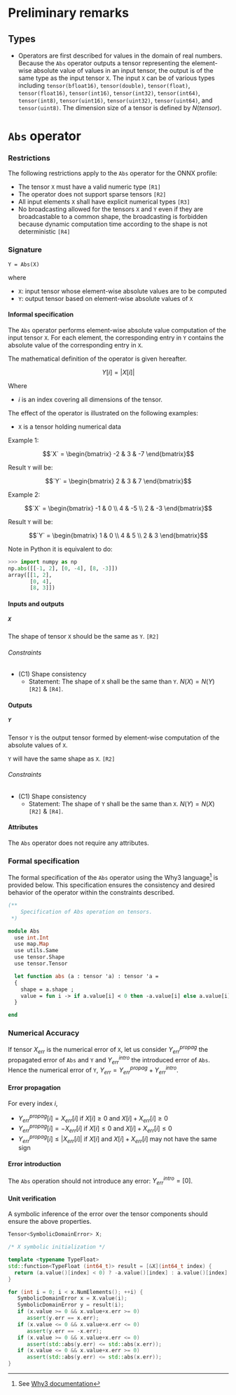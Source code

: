 # Preliminary remarks

## Types

- Operators are first described for values in the domain of real numbers. Because the `Abs` operator outputs a tensor representing the element-wise absolute value of values in an input tensor, the output is of the same type as the input tensor `X`. The input `X` can be of various types including `tensor(bfloat16)`, `tensor(double)`, `tensor(float)`, `tensor(float16)`, `tensor(int16)`, `tensor(int32)`, `tensor(int64)`, `tensor(int8)`, `tensor(uint16)`, `tensor(uint32)`, `tensor(uint64)`, and `tensor(uint8)`. The dimension size of a tensor is defined by $N(tensor)$.

# `Abs` operator

### Restrictions

The following restrictions apply to the `Abs` operator for the ONNX profile:
- The tensor `X` must have a valid numeric type `[R1]`
- The operator does not support sparse tensors `[R2]`
- All input elements `X` shall have explicit numerical types `[R3]`
- No broadcasting allowed for the tensors `X` and `Y` even if they are broadcastable to a common shape, the broadcasting is forbidden because dynamic computation time according to the shape is not deterministic `[R4]`

### Signature

`Y = Abs(X)`

where
- `X`: input tensor whose element-wise absolute values are to be computed
- `Y`: output tensor based on element-wise absolute values of `X`

#### Informal specification

The `Abs` operator performs element-wise absolute value computation of the input tensor `X`. For each element, the corresponding entry in `Y` contains the absolute value of the corresponding entry in `X`.

The mathematical definition of the operator is given hereafter.

$$
Y[i] = |X[i]|
$$

Where
- $i$ is an index covering all dimensions of the tensor.

The effect of the operator is illustrated on the following examples:
- `X` is a tensor holding numerical data

Example 1:
```math
`X` = \begin{bmatrix} -2 & 3 & -7 \end{bmatrix}
```
Result `Y` will be:
```math
`Y` = \begin{bmatrix} 2 & 3 & 7 \end{bmatrix}
```

Example 2:
```math
`X` = \begin{bmatrix} -1 & 0 \\ 4 & -5 \\ 2 & -3 \end{bmatrix}
```
Result `Y` will be:
```math
`Y` = \begin{bmatrix} 1 & 0 \\ 4 & 5 \\ 2 & 3 \end{bmatrix}
```

Note in Python it is equivalent to do:
```python
>>> import numpy as np
np.abs([[-1, 2], [0, -4], [8, -3]])
array([[1, 2],
       [0, 4],
       [8, 3]])
```

#### Inputs and outputs

##### `X`

The shape of tensor `X` should be the same as `Y`. `[R2]`

###### Constraints

- (C1) Shape consistency
    - Statement: The shape of `X` shall be the same than `Y`. $N(X)=N(Y)$ `[R2]` & `[R4]`.

#### Outputs

##### `Y`

Tensor `Y` is the output tensor formed by element-wise computation of the absolute values of `X`.

`Y` will have the same shape as `X`. `[R2]`

###### Constraints

- (C1) Shape consistency
    - Statement: The shape of `Y` shall be the same than `X`. $N(Y)=N(X)$ `[R2]` & `[R4]`.

#### Attributes

The `Abs` operator does not require any attributes.

### Formal specification

The formal specification of the `Abs` operator using the Why3 language[^1] is provided below. This specification ensures the consistency and desired behavior of the operator within the constraints described.

```ocaml
(**
    Specification of Abs operation on tensors.
 *)

module Abs
  use int.Int
  use map.Map
  use utils.Same
  use tensor.Shape
  use tensor.Tensor

  let function abs (a : tensor 'a) : tensor 'a =
  {
    shape = a.shape ;
    value = fun i -> if a.value[i] < 0 then -a.value[i] else a.value[i] ;
  }

end
```

[^1]: See [Why3 documentation](https://www.why3.org/)

### Numerical Accuracy

If tensor $X_{\textit{err}}$ is the numerical error of `X`, let us consider
$Y_{\textit{err}}^{\textit{propag}}$ the propagated error of `Abs` and `Y`
and $Y_{\textit{err}}^{\textit{intro}}$ the introduced error of `Abs`.
Hence the numerical error of `Y`, $Y_{\textit{err}} = Y_{\textit{err}}^{\textit{propag}} + Y_{\textit{err}}^{\textit{intro}}$.

#### Error propagation

For every index $i$, 

- $Y_{\textit{err}}^{\textit{propag}}[i] = X_{\textit{err}}[i]$ if $X[i] \geq 0$
  and $X[i]+X_{\textit{err}}[i] \geq 0$  
- $Y_{\textit{err}}^{\textit{propag}}[i] = -X_{\textit{err}}[i]$ if $X[i] \leq 0$
  and $X[i]+X_{\textit{err}}[i] \leq 0$ 
- $Y_{\textit{err}}^{\textit{propag}}[i] \leq |X_{\textit{err}}[i]|$ if $X[i]$
  and $X[i]+X_{\textit{err}}[i]$ may not have the same sign

#### Error introduction

The `Abs` operation should not introduce any error: $Y_{\textit{err}}^{\textit{intro}} = [0]$.

#### Unit verification

A symbolic inference of the error over the tensor components should ensure the
above properties.

```c++
Tensor<SymbolicDomainError> X;

/* X symbolic initialization */

template <typename TypeFloat>
std::function<TypeFloat (int64_t)> result = [&X](int64_t index) {
  return (a.value()[index] < 0) ? -a.value()[index] : a.value()[index];
}

for (int i = 0; i < x.NumElements(); ++i) {
   SymbolicDomainError x = X.value(i);
   SymbolicDomainError y = result(i);
   if (x.value >= 0 && x.value+x.err >= 0)
      assert(y.err == x.err);
   if (x.value <= 0 && x.value+x.err <= 0)
      assert(y.err == -x.err);
   if (x.value >= 0 && x.value+x.err <= 0)
      assert(std::abs(y.err) <= std::abs(x.err));
   if (x.value <= 0 && x.value+x.err >= 0)
      assert(std::abs(y.err) <= std::abs(x.err));
}
```
